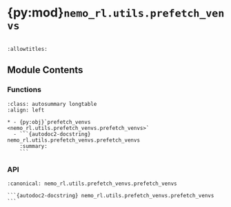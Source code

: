 # {py:mod}`nemo_rl.utils.prefetch_venvs`

```{py:module} nemo_rl.utils.prefetch_venvs
```

```{autodoc2-docstring} nemo_rl.utils.prefetch_venvs
:allowtitles:
```

## Module Contents

### Functions

````{list-table}
:class: autosummary longtable
:align: left

* - {py:obj}`prefetch_venvs <nemo_rl.utils.prefetch_venvs.prefetch_venvs>`
  - ```{autodoc2-docstring} nemo_rl.utils.prefetch_venvs.prefetch_venvs
    :summary:
    ```
````

### API

````{py:function} prefetch_venvs()
:canonical: nemo_rl.utils.prefetch_venvs.prefetch_venvs

```{autodoc2-docstring} nemo_rl.utils.prefetch_venvs.prefetch_venvs
```
````
